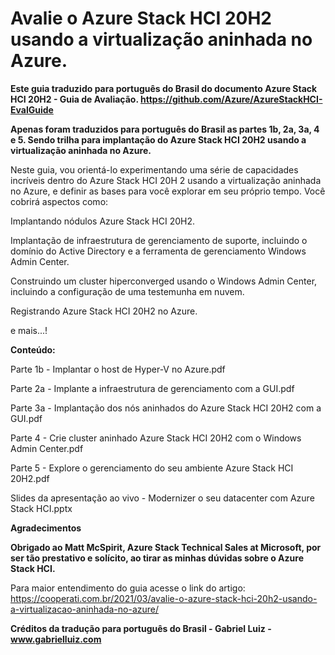 # Avalie o Azure Stack HCI 20H2 usando a virtualização aninhada no Azure.

**Este guia traduzido para português do Brasil do documento Azure Stack HCI 20H2 - Guia de Avaliação. https://github.com/Azure/AzureStackHCI-EvalGuide**

**Apenas foram traduzidos para português do Brasil as partes 1b, 2a, 3a, 4 e 5. Sendo trilha para implantação do Azure Stack HCI 20H2 usando a virtualização aninhada no Azure.**

Neste guia, vou orientá-lo experimentando uma série de capacidades incríveis dentro do Azure Stack HCI 20H 2 usando a virtualização aninhada no Azure, e definir as bases para você explorar em seu próprio tempo. Você cobrirá aspectos como:

Implantando nódulos Azure Stack HCI 20H2.

Implantação de infraestrutura de gerenciamento de suporte, incluindo o domínio do Active Directory e a ferramenta de gerenciamento Windows Admin Center.

Construindo um cluster hiperconverged usando o Windows Admin Center, incluindo a configuração de uma testemunha em nuvem.

Registrando Azure Stack HCI 20H2 no Azure.

e mais...!

**Conteúdo:**

Parte 1b - Implantar o host de Hyper-V no Azure.pdf

Parte 2a - Implante a infraestrutura de gerenciamento com a GUI.pdf

Parte 3a - Implantação dos nós aninhados do Azure Stack HCI 20H2 com a GUI.pdf

Parte 4 - Crie cluster aninhado Azure Stack HCI 20H2 com o Windows Admin Center.pdf

Parte 5 - Explore o gerenciamento do seu ambiente Azure Stack HCI 20H2.pdf

Slides da apresentação ao vivo - Modernizer o seu datacenter com Azure Stack HCI.pptx


**Agradecimentos**

**Obrigado ao Matt McSpirit, Azure Stack Technical Sales at Microsoft, por ser tão prestativo e solícito, ao tirar as minhas dúvidas sobre o Azure Stack HCI.**


Para maior entendimento do guia acesse o link do artigo: https://cooperati.com.br/2021/03/avalie-o-azure-stack-hci-20h2-usando-a-virtualizacao-aninhada-no-azure/

**Créditos da tradução para português do Brasil - Gabriel Luiz - www.gabrielluiz.com**
